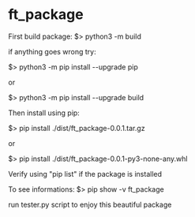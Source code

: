 # ft_package

First build package:
$> python3 -m build

if anything goes wrong try:

$> python3 -m pip install --upgrade pip

or

$> python3 -m pip install --upgrade build


Then install using pip:

$> pip install ./dist/ft_package-0.0.1.tar.gz

or

$> pip install ./dist/ft_package-0.0.1-py3-none-any.whl

Verify using "pip list" if the package is installed

To see informations:
$> pip show -v ft_package 

run tester.py script to enjoy this beautiful package
